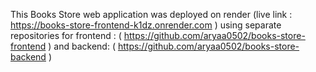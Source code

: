 This Books Store web application was deployed on render (live link : https://books-store-frontend-k1dz.onrender.com ) using separate repositories for frontend : ( https://github.com/aryaa0502/books-store-frontend ) and backend: ( https://github.com/aryaa0502/books-store-backend )
